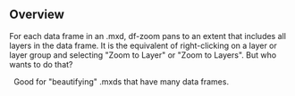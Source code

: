 ## Overview
For each data frame in an .mxd, df-zoom pans to an extent that includes all layers in the data frame. It is the equivalent of right-clicking on a layer or layer group and selecting "Zoom to Layer" or "Zoom to Layers". But who wants to do that?

&nbsp;
Good for "beautifying" .mxds that have many data frames.
